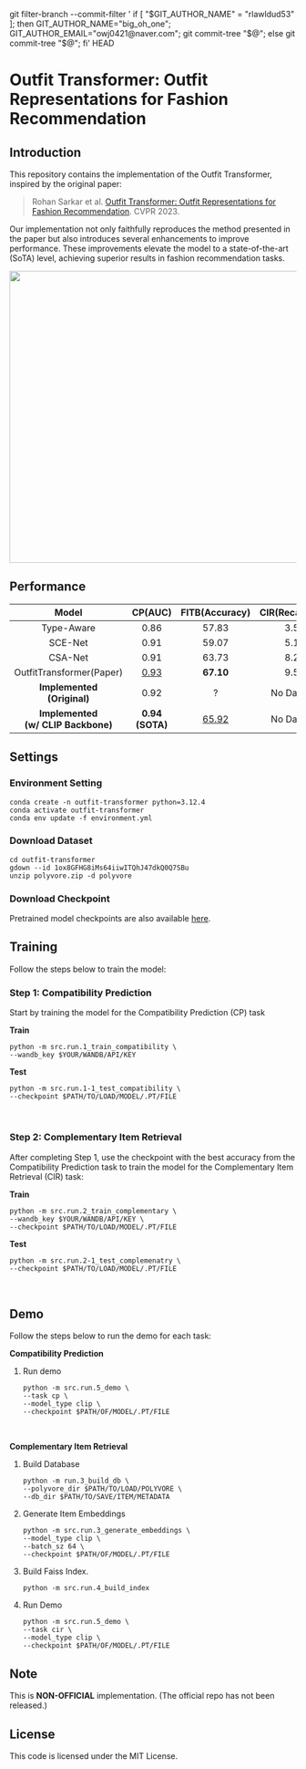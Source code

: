 git filter-branch --commit-filter '
  	if [ "$GIT_AUTHOR_NAME" = "rlawldud53" ];
        then
          	GIT_AUTHOR_NAME="big_oh_one";
   		    GIT_AUTHOR_EMAIL="owj0421@naver.com";
      	git commit-tree "$@";
	else
      	git commit-tree "$@";
	  	fi' HEAD
# Outfit Transformer: Outfit Representations for Fashion Recommendation

## Introduction

This repository contains the implementation of the Outfit Transformer, inspired by the original paper:

> Rohan Sarkar et al. [Outfit Transformer: Outfit Representations for Fashion Recommendation](https://arxiv.org/abs/2204.04812). CVPR 2023.

Our implementation not only faithfully reproduces the method presented in the paper but also introduces several enhancements to improve performance. These improvements elevate the model to a state-of-the-art (SoTA) level, achieving superior results in fashion recommendation tasks.

<div align="center"> <img src = https://github.com/owj0421/outfit-transformer/assets/98876272/fc39d1c7-b076-495d-8213-3b98ef038b64 width = 512> </div>

## Performance

<div align="center">

|Model|CP(AUC)|FITB(Accuracy)|CIR(Recall@10)|
|:-:|:-:|:-:|:-:|
|Type-Aware|0.86|57.83|3.50|
|SCE-Net|0.91|59.07|5.10|
|CSA-Net|0.91|63.73|8.27|
|OutfitTransformer(Paper)|<u>0.93</u>|**67.10**|9.58|
|**Implemented <br> (Original)**|0.92|?|No Dataset|
|**Implemented <br> (w/ CLIP Backbone)**|**0.94 <br> (SOTA)**|<u>65.92</u>|No Dataset|

</div>

## Settings

### Environment Setting
```
conda create -n outfit-transformer python=3.12.4
conda activate outfit-transformer
conda env update -f environment.yml
```
### Download Dataset
```
cd outfit-transformer
gdown --id 1ox8GFHG8iMs64iiwITQhJ47dkQ0Q7SBu
unzip polyvore.zip -d polyvore
```
### Download Checkpoint
Pretrained model checkpoints are also available [here](https://drive.google.com/drive/folders/1cMTvmC6vWV9F9j08GX1MppNm6DDnSiZl?usp=drive_link).

## Training
Follow the steps below to train the model:

### Step 1: Compatibility Prediction
Start by training the model for the Compatibility Prediction (CP) task

**Train**
```
python -m src.run.1_train_compatibility \
--wandb_key $YOUR/WANDB/API/KEY
```
**Test**
```
python -m src.run.1-1_test_compatibility \
--checkpoint $PATH/TO/LOAD/MODEL/.PT/FILE
```

<br>

### Step 2: Complementary Item Retrieval

After completing Step 1, use the checkpoint with the best accuracy from the Compatibility Prediction task to train the model for the Complementary Item Retrieval (CIR) task:

**Train**
```
python -m src.run.2_train_complementary \
--wandb_key $YOUR/WANDB/API/KEY \
--checkpoint $PATH/TO/LOAD/MODEL/.PT/FILE
```
**Test**
```
python -m src.run.2-1_test_complemenatry \
--checkpoint $PATH/TO/LOAD/MODEL/.PT/FILE
```

<br>

## Demo

Follow the steps below to run the demo for each task:

**Compatibility Prediction**

1. Run demo
    ```
    python -m src.run.5_demo \
    --task cp \
    --model_type clip \
    --checkpoint $PATH/OF/MODEL/.PT/FILE
    ```

<br>

**Complementary Item Retrieval**

1. Build Database
    ```
    python -m run.3_build_db \
    --polyvore_dir $PATH/TO/LOAD/POLYVORE \
    --db_dir $PATH/TO/SAVE/ITEM/METADATA
    ```
1. Generate Item Embeddings
    ```
    python -m src.run.3_generate_embeddings \
    --model_type clip \
    --batch_sz 64 \
    --checkpoint $PATH/OF/MODEL/.PT/FILE
    ```
2. Build Faiss Index.
    ```
    python -m src.run.4_build_index
    ```
3. Run Demo
    ```
    python -m src.run.5_demo \
    --task cir \
    --model_type clip \
    --checkpoint $PATH/OF/MODEL/.PT/FILE
    ```

## Note
This is **NON-OFFICIAL** implementation. (The official repo has not been released.)

## License
This code is licensed under the MIT License.